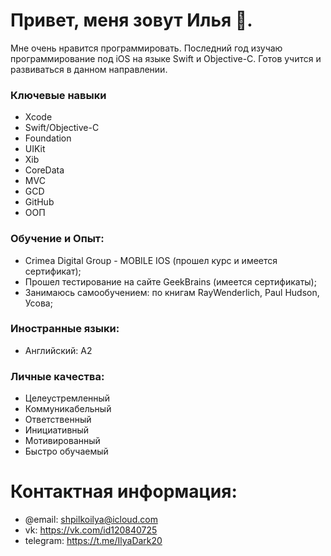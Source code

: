 # Привет, меня зовут Илья 👋. 
Мне очень нравится программировать. Последний год изучаю программирование под iOS на языке Swift и Objective-C. Готов учится и развиваться в данном направлении.

### Ключевые навыки

- Xcode
- Swift/Objective-C
- Foundation
- UIKit
- Xib
- CoreData
- MVC
- GCD
- GitHub
- ООП

### Обучение и Опыт:
- Crimea Digital Group - MOBILE IOS (прошел курс и имеется сертификат);
- Прошел тестирование на сайте GeekBrains (имеется сертификаты);
- Занимаюсь самообучением: по книгам RayWenderlich, Paul Hudson, Усова;

### Иностранные языки:
- Английский: А2 

### Личные качества:
- Целеустремленный
- Коммуникабельный
- Ответственный
- Инициативный
- Мотивированный
- Быстро обучаемый


# Контактная информация:
- @email: shpilkoilya@icloud.com
- vk: https://vk.com/id120840725
- telegram: https://t.me/IlyaDark20
